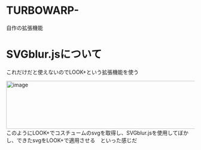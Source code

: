 # TURBOWARP-
自作の拡張機能

# SVGblur.jsについて
これだけだと使えないのでLOOK+という拡張機能を使う

<img width="2212" height="128" alt="image" src="https://github.com/user-attachments/assets/b7224906-2fb9-4436-90c8-5159c62551bb" />
このようにLOOK+でコスチュームのsvgを取得し、SVGblur.jsを使用してぼかし、できたsvgをLOOK+で適用させる　といった感じだ
